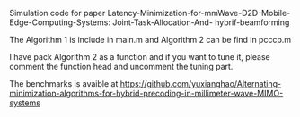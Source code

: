 Simulation code for paper  Latency-Minimization-for-mmWave-D2D-Mobile-Edge-Computing-Systems: Joint-Task-Allocation-And-
hybrif-beamforming

The Algorithm 1 is include in main.m and Algorithm 2 can be find in pcccp.m

I have pack Algorithm 2 as a function and if you want to tune it, please comment the function head and uncomment the tuning part.

The benchmarks is avaible at https://github.com/yuxianghao/Alternating-minimization-algorithms-for-hybrid-precoding-in-millimeter-wave-MIMO-systems

